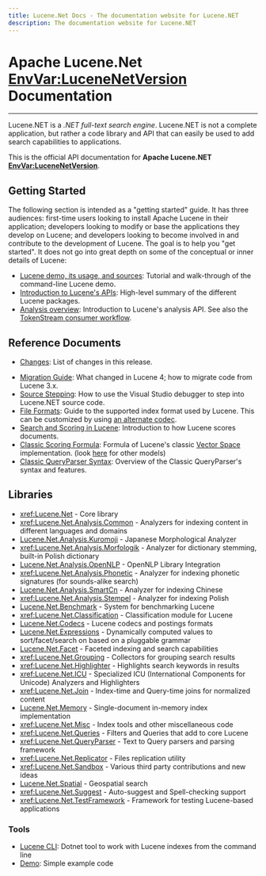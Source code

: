 ```yaml
---
title: Lucene.Net Docs - The documentation website for Lucene.NET
description: The documentation website for Lucene.NET
---
```


Apache Lucene.Net <EnvVar:LuceneNetVersion> Documentation
===============

---------------

Lucene.NET is a _.NET full-text search engine_. Lucene.NET is not a complete application, 
but rather a code library and API that can easily be used to add search capabilities
to applications.

This is the official API documentation for __Apache Lucene.NET <EnvVar:LuceneNetVersion>__.

## Getting Started

The following section is intended as a "getting started" guide. It has three
audiences: first-time users looking to install Apache Lucene in their
application; developers looking to modify or base the applications they develop
on Lucene; and developers looking to become involved in and contribute to the
development of Lucene. The goal is to help you "get started". It does not go into great depth
on some of the conceptual or inner details of Lucene:

- [Lucene demo, its usage, and sources](xref:Lucene.Net.Demo): Tutorial and walk-through of the command-line Lucene demo.
- [Introduction to Lucene's APIs](xref:Lucene.Net): High-level summary of the different Lucene packages.
- [Analysis overview](xref:Lucene.Net.Analysis): Introduction to Lucene's analysis API. See also the [TokenStream consumer workflow](xref:Lucene.Net.Analysis.TokenStream).

## Reference Documents

- [Changes](https://github.com/apache/lucenenet/releases/tag/<EnvVar:LuceneNetReleaseTag>): List of changes in this release.
<!-- - System Requirements: Minimum and supported .NET versions. LUCENENT TODO: Add link -->
- [Migration Guide](xref:Lucene.Net.Migration.Guide): What changed in Lucene 4; how to migrate code from Lucene 3.x.
- [Source Stepping](xref:source-stepping): How to use the Visual Studio debugger to step into Lucene.NET source code.
- [File Formats](xref:Lucene.Net.Codecs.Lucene46): Guide to the supported index format used by Lucene. This can be customized by using [an alternate codec](xref:Lucene.Net.Codecs).
- [Search and Scoring in Lucene](xref:Lucene.Net.Search): Introduction to how Lucene scores documents.
- [Classic Scoring Formula](xref:Lucene.Net.Search.Similarities.TFIDFSimilarity): Formula of Lucene's classic [Vector Space](http://en.wikipedia.org/wiki/Vector_Space_Model) implementation. (look [here](xref:Lucene.Net.Search.Similarities) for other models)
- [Classic QueryParser Syntax](xref:Lucene.Net.QueryParsers.Classic): Overview of the Classic QueryParser's syntax and features.

## Libraries

- <xref:Lucene.Net> - Core library
- <xref:Lucene.Net.Analysis.Common> - Analyzers for indexing content in different languages and domains
- [Lucene.Net.Analysis.Kuromoji](xref:Lucene.Net.Analysis.Ja) - Japanese Morphological Analyzer
- <xref:Lucene.Net.Analysis.Morfologik> - Analyzer for dictionary stemming, built-in Polish dictionary
- [Lucene.Net.Analysis.OpenNLP](xref:Lucene.Net.Analysis.OpenNlp) - OpenNLP Library Integration
- <xref:Lucene.Net.Analysis.Phonetic> - Analyzer for indexing phonetic signatures (for sounds-alike search)
- [Lucene.Net.Analysis.SmartCn](xref:Lucene.Net.Analysis.Cn.Smart) - Analyzer for indexing Chinese
- <xref:Lucene.Net.Analysis.Stempel> - Analyzer for indexing Polish
- [Lucene.Net.Benchmark](xref:Lucene.Net.Benchmarks) - System for benchmarking Lucene
- <xref:Lucene.Net.Classification> - Classification module for Lucene
- [Lucene.Net.Codecs](api/codecs/overview.html) - Lucene codecs and postings formats
- [Lucene.Net.Expressions](xref:Lucene.Net.Expressions) - Dynamically computed values to sort/facet/search on based on a pluggable grammar
- [Lucene.Net.Facet](xref:Lucene.Net.Facet) - Faceted indexing and search capabilities
- <xref:Lucene.Net.Grouping> - Collectors for grouping search results
- <xref:Lucene.Net.Highlighter> - Highlights search keywords in results
- <xref:Lucene.Net.ICU> - Specialized ICU (International Components for Unicode) Analyzers and Highlighters
- <xref:Lucene.Net.Join> - Index-time and Query-time joins for normalized content
- [Lucene.Net.Memory](xref:Lucene.Net.Index.Memory) - Single-document in-memory index implementation
- <xref:Lucene.Net.Misc> - Index tools and other miscellaneous code
- <xref:Lucene.Net.Queries> - Filters and Queries that add to core Lucene
- <xref:Lucene.Net.QueryParser> - Text to Query parsers and parsing framework
- <xref:Lucene.Net.Replicator> - Files replication utility
- <xref:Lucene.Net.Sandbox> - Various third party contributions and new ideas
- [Lucene.Net.Spatial](xref:Lucene.Net.Spatial) - Geospatial search
- <xref:Lucene.Net.Suggest> - Auto-suggest and Spell-checking support
- <xref:Lucene.Net.TestFramework> - Framework for testing Lucene-based applications

### Tools

- [Lucene CLI](cli/index.html): Dotnet tool to work with Lucene indexes from the command line
- [Demo](xref:Lucene.Net.Demo): Simple example code
